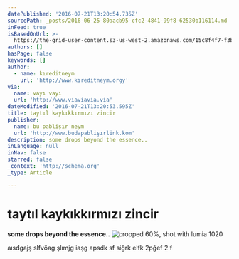 ```yaml
---
datePublished: '2016-07-21T13:20:54.735Z'
sourcePath: _posts/2016-06-25-80aacb95-cfc2-4841-99f8-62530b116114.md
inFeed: true
isBasedOnUrl: >-
  https://the-grid-user-content.s3-us-west-2.amazonaws.com/15c8f4f7-f3b5-4a59-b41a-27da2ee1600a.jpg
authors: []
hasPage: false
keywords: []
author:
  - name: kıreditneym
    url: 'http://www.kıreditneym.orgy'
via:
  name: vayı vayı
  url: 'http://www.viaviavia.via'
dateModified: '2016-07-21T13:20:53.595Z'
title: taytıl kaykıkkırmızı zincir
publisher:
  name: bu pablişır neym
  url: 'http://www.budapablişırlink.kom'
description: some drops beyond the essence..
inLanguage: null
inNav: false
starred: false
_context: 'http://schema.org'
_type: Article

---
```

# taytıl kaykıkkırmızı zincir

**some drops beyond the essence..**
![cropped 60%, shot with lumia 1020](https://the-grid-user-content.s3-us-west-2.amazonaws.com/15c8f4f7-f3b5-4a59-b41a-27da2ee1600a.jpg)

aısdgajş slfvöag şlımjg iaşg apsdk sf siğrk elfk 2pğef 2 f